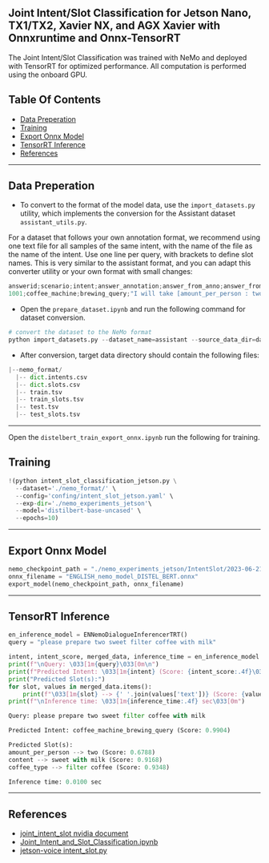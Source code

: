 ## Joint Intent/Slot Classification for Jetson Nano, TX1/TX2, Xavier NX, and AGX Xavier with Onnxruntime and Onnx-TensorRT

The Joint Intent/Slot Classification was trained with NeMo and deployed with TensorRT for optimized performance.
All computation is performed using the onboard GPU.

## Table Of Contents
- [Data Preperation](#Data-Preperation)
- [Training](#Training)
- [Export Onnx Model](#Export-Onnx-Model)
- [TensorRT Inference](#TensorRT-Inference)
- [References](#References)
---
## Data Preperation
- To convert to the format of the model data, use the `import_datasets.py` utility, which implements the conversion for the Assistant dataset `assistant_utils.py`. 

For a dataset that follows your own annotation format, we recommend using one text file for all samples of the same intent, with the name of the file as the name of the intent. 
Use one line per query, with brackets to define slot names. This is very similar to the assistant format, and you can adapt this converter utility or your own format with small changes:

```python
answerid;scenario;intent;answer_annotation;answer_from_anno;answer_from_user
1001;coffee_machine;brewing_query;"I will take [amount_per_person : two] [content : slightly sweet] [coffee_type : turkish coffee]";"I will take two slightly sweet Turkish coffee";"I will take 2 slightly sweet Turkish coffee"
```

- Open the `prepare_dataset.ipynb` and run the following command for dataset conversion.
```python
# convert the dataset to the NeMo format
python import_datasets.py --dataset_name=assistant --source_data_dir=dataset --target_data_dir=nemo_format
```

- After conversion, target data directory should contain the following files:
```python
|--nemo_format/
  |-- dict.intents.csv
  |-- dict.slots.csv
  |-- train.tsv
  |-- train_slots.tsv
  |-- test.tsv
  |-- test_slots.tsv
```

---
Open the `distelbert_train_export_onnx.ipynb` run the following for training.
## Training
```python
!(python intent_slot_classification_jetson.py \
  --dataset='./nemo_format/' \
  --config='confing/intent_slot_jetson.yaml' \
  --exp-dir='./nemo_experiments_jetson'\
  --model='distilbert-base-uncased' \
  --epochs=10)
```
---
## Export Onnx Model
```python
nemo_checkpoint_path = "./nemo_experiments_jetson/IntentSlot/2023-06-21_10-57-00/checkpoints/epoch=9-step=2930.ckpt" #ENGLISH
onnx_filename = "ENGLISH_nemo_model_DISTEL_BERT.onnx"
export_model(nemo_checkpoint_path, onnx_filename)
```
---
## TensorRT Inference
```python
en_inference_model = ENNemoDialogueInferencerTRT()
query = "please prepare two sweet filter coffee with milk"

intent, intent_score, merged_data, inference_time = en_inference_model.inference(query)
print(f"\nQuery: \033[1m{query}\033[0m\n")
print(f"Predicted Intent: \033[1m{intent} (Score: {intent_score:.4f}\033[0m)\n")
print("Predicted Slot(s):")
for slot, values in merged_data.items():
    print(f"\033[1m{slot} --> {' '.join(values['text'])} (Score: {values['score']:.4f}\033[0m)")
print(f"\nInference time: \033[1m{inference_time:.4f} sec\033[0m")
```

```python
Query: please prepare two sweet filter coffee with milk

Predicted Intent: coffee_machine_brewing_query (Score: 0.9904)

Predicted Slot(s):
amount_per_person --> two (Score: 0.6788)
content --> sweet with milk (Score: 0.9168)
coffee_type --> filter coffee (Score: 0.9348)

Inference time: 0.0100 sec
```
---
## References

- [joint_intent_slot nvidia document](https://docs.nvidia.com/deeplearning/nemo/user-guide/docs/en/stable/nlp/joint_intent_slot.html)
- [Joint_Intent_and_Slot_Classification.ipynb](https://github.com/NVIDIA/NeMo/blob/main/tutorials/nlp/Joint_Intent_and_Slot_Classification.ipynb)
- [jetson-voice intent_slot.py](https://github.com/dusty-nv/jetson-voice/blob/master/jetson_voice/models/nlp/intent_slot.py)



